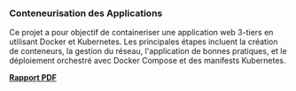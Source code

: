 ### Conteneurisation des Applications
Ce projet a pour objectif de containeriser une application web 3-tiers en utilisant Docker et Kubernetes. Les principales étapes incluent la création de conteneurs, la gestion du réseau, l'application de bonnes pratiques, et le déploiement orchestré avec Docker Compose et des manifests Kubernetes.

[**Rapport PDF**](https://github.com/dahhou-ilyas/codes-projet-docker/blob/master/Rapport_projet.pdf)
